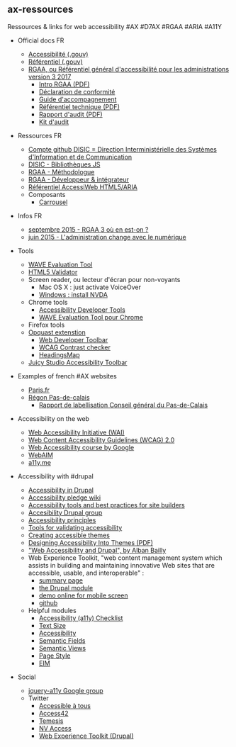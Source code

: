 ## ax-ressources
Ressources &amp; links for web accessibility #AX #D7AX #RGAA #ARIA #A11Y

+ Official docs FR
	+ [Accessibilité (.gouv)](http://www.gouvernement.fr/accessibilite)
	+ [Référentiel (.gouv)](http://references.modernisation.gouv.fr/referentiel)
	+ [RGAA, ou Référentiel général d'accessibilité pour les administrations version 3 2017](http://references.modernisation.gouv.fr/referentiel/)
		+ [Intro RGAA (PDF)](http://references.modernisation.gouv.fr/sites/default/files/intro_rgaa3.0.pdf)
		+ [Déclaration de conformité](http://references.modernisation.gouv.fr/declaration-de-conformite-rgaa-30)
		+ [Guide d'accompagnement](https://references.modernisation.gouv.fr/sites/default/files/guide_accompagnement_rgaa3.0.pdf)
		+ [Référentiel technique (PDF)](http://references.modernisation.gouv.fr/sites/default/files/referentiel_technique_rgaa3.0.pdf)
		+ [Rapport d'audit (PDF)](http://references.modernisation.gouv.fr/sites/default/files/rgaa3.0-rapportdaudit.pdf)
		+ [Kit d'audit](http://references.modernisation.gouv.fr/kit-daudit-modeles-pour-faire-des-audits-rgaa-3)
	
+ Ressources FR
	+ [Compte github DISIC = Direction Interministérielle des Systèmes d'Information et de Communication](https://github.com/DISIC)
	+ [DISIC - Bibliothèques JS](https://github.com/DISIC/rgaa_bibliotheques_javascript)
	+ [RGAA - Méthodologue](http://disic.github.io/rgaa_methodologie/)
	+ [RGAA - Développeur & intégrateur](http://www.rgaa.net/+-Developpeur-et-integrateur-+.html)
	+ [Référentiel AccessiWeb HTML5/ARIA](http://accessiweb.org/index.php/accessiweb-html5aria-liste-deployee.html)
	+ Composants
		+ [Carrousel](http://a11y.nicolas-hoffmann.net/carrousel/)

+ Infos FR
	+ [septembre 2015 - RGAA 3 où en est-on ?](http://blog.temesis.com/post/2015/08/27/rgaa3-le-label)
	+ [juin 2015 - L'administration change avec le numérique](http://www.modernisation.gouv.fr/ladministration-change-avec-le-numerique/par-son-systeme-dinformation/accessibilite-numerique-la-france-rajeunit-son-referentiel-et-lenrichit-dun-label)
 
+ Tools
	+ [WAVE Evaluation Tool](http://wave.webaim.org/)
	+ [HTML5 Validator](https://html5.validator.nu/)
	+ Screen reader, ou lecteur d'écran pour non-voyants
		+ Mac OS X : just activate VoiceOver
		+ [Windows : install NVDA](http://www.nvda-fr.org/download.php)
	+ Chrome tools
		+ [Accessibility Developer Tools](https://chrome.google.com/webstore/detail/accessibility-developer-t/fpkknkljclfencbdbgkenhalefipecmb?hl=en)
		+ [WAVE Evaluation Tool pour Chrome](https://chrome.google.com/webstore/detail/wave-evaluation-tool/jbbplnpkjmmeebjpijfedlgcdilocofh)
	+ Firefox tools
	+ [Opquast extenstion](https://desktop.opquast.com/fr/)
		+ [Web Developer Toolbar](https://addons.mozilla.org/fr/firefox/addon/web-developer/)
		+ [WCAG Contrast checker](https://addons.mozilla.org/fr/firefox/addon/wcag-contrast-checker/)
		+ [HeadingsMap](https://addons.mozilla.org/fr/firefox/addon/headingsmap/)
	+ [Juicy Studio Accessibility Toolbar](https://addons.mozilla.org/fr/firefox/addon/juicy-studio-accessibility-too/)
  
+ Examples of french #AX websites
	+ [Paris.fr](http://www.paris.fr)
	+ [Régon Pas-de-calais](http://www.pasdecalais.fr)
		+ [Rapport de labellisation Conseil général du Pas-de-Calais](http://www.accessiweb.org/index.php/rapport_de_labellisation/items/conseil_general_pas-de-calais.html)

+ Accessibility on the web
	+ [Web Accessibility Initiative (WAI)](https://www.w3.org/WAI/)
	+ [Web Content Accessibility Guidelines (WCAG) 2.0](https://www.w3.org/TR/WCAG/)
	+ [Web Accessibility course by Google](https://webaccessibility.withgoogle.com/course)
	+ [WebAIM](http://webaim.org/)
	+ [a11y.me](http://a11y.me/)
  
+ Accessibility with #drupal
	+ [Accessibility in Drupal](https://www.drupal.org/about/features/accessibility)
	+ [Accessibility pledge wiki](https://groups.drupal.org/node/66323)
	+ [Accessibility tools and best practices for site builders](https://www.drupal.org/node/394094)
	+ [Accesibility Drupal group](https://groups.drupal.org/accessibility)
	+ [Accessibility principles](https://www.drupal.org/node/465106)
	+ [Tools for validating accessibility](https://www.drupal.org/node/464494)
	+ [Creating accessible themes](https://www.drupal.org/node/464472)
	+ [Designing Accessibility Into Themes (PDF)](http://www.d7ux.org/docs/DesigningAccessibilityIntoThemes.pdf)
	+ ["Web Accessibility and Drupal", by Alban Bailly](https://www.zivtech.com/blog/web-accessibility-and-drupal)
	+ Web Experience Toolkit, "web content management system which assists in building and maintaining innovative Web sites that are accessible, usable, and interoperable" :
		+ [summary page](http://drupalwxt.github.io/)
		+ [the Drupal module](https://www.drupal.org/project/wetkit)
		+ [demo online for mobile screen](http://www.responsinator.com/?url=demo.drupalwxt.org)
		+ [github](https://github.com/wet-boew/wet-boew-drupal)
	+ Helpful modules
		+ [Accessibility (a11y) Checklist](https://www.drupal.org/project/a11y_checklist)
		+ [Text Size](https://www.drupal.org/project/textsize)
		+ [Accessibility](https://www.drupal.org/project/accessibility)
		+ [Semantic Fields](https://www.drupal.org/project/semantic_fields)
		+ [Semantic Views](https://www.drupal.org/project/semanticviews)
		+ [Page Style](https://www.drupal.org/project/pagestyle)
		+ [EIM](https://www.drupal.org/project/eim)
	
+ Social
	+ [jquery-a11y Google group](https://groups.google.com/forum/#!forum/jquery-a11y)
	+ Twitter
		+ [Accessible à tous](https://twitter.com/accessibleatous)
		+ [Access42](https://twitter.com/access42net)
		+ [Temesis](https://twitter.com/temesis)
		+ [NV Access](https://twitter.com/nvAccess)
		+ [Web Experience Toolkit (Drupal)](https://twitter.com/WebExpToolkit)
